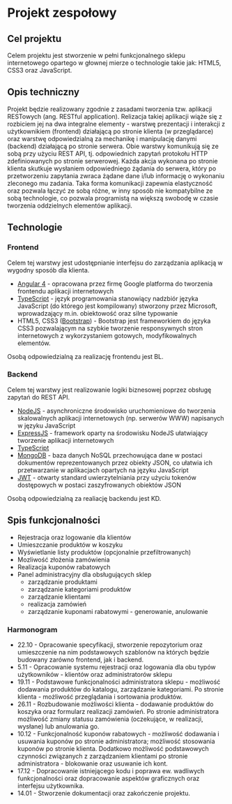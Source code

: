 # Projekt zespołowy

## Cel projektu
Celem projektu jest stworzenie w pełni funkcjonalnego sklepu internetowego opartego w głownej mierze o technologie takie jak: HTML5, CSS3 oraz JavaScript.

## Opis techniczny
Projekt będzie realizowany zgodnie z zasadami tworzenia tzw. aplikacji RESTowych (ang. RESTful application). Relizacja takiej aplikacji wiąże się z rozbiciem jej na dwa integralne elementy - warstwę prezentacji i interakcji z użytkownikiem (frontend) działającą po stronie klienta (w przeglądarce) oraz warstwę odpowiedzialną za mechanikę i manipulację danymi (backend) działającą po stronie serwera. Obie warstwy komunikują się ze sobą przy użyciu REST API, tj. odpowiednich zapytań protokołu HTTP zdefiniowanych po stronie serwerowej. Każda akcja wykonana po stronie klienta skutkuje wysłaniem odpowiedniego żądania do serwera, który po przetworzeniu zapytania zwraca żądane dane i/lub informację o wykonaniu zleconego mu zadania. Taka forma komunikacji zapewnia elastyczność oraz pozwala łączyć ze sobą różne, w inny sposób nie kompatybilne ze sobą technologie, co pozwala programistą na większą swobodę w czasie tworzenia oddzielnych elementów aplikacji.

## Technologie
### Frontend
Celem tej warstwy jest udostępnianie interfejsu do zarządzania aplikacją w wygodny sposób dla klienta.
- [Angular 4](https://angular.io) - opracowana przez firmę Google platforma do tworzenia frontendu aplikacji internetowych 
- [TypeScript](https://typescriptlang.org) - język programowania stanowiący nadzbiór języka JavaScript (do którego jest kompilowany) stworzony przez Microsoft, wprowadzający m.in. obiektowość oraz silne typowanie
- HTML5, CSS3 ([Bootstrap](http://getbootstrap.com)) - Bootstrap jest frameworkiem do języka CSS3 pozwalającym na szybkie tworzenie responsywnych stron internetowych z wykorzystaniem gotowych, modyfikowalnych elementów.

Osobą odpowiedzialną za realizację frontendu jest BL.

### Backend
Celem tej warstwy jest realizowanie logiki biznesowej poprzez obsługę zapytań do REST API.
- [NodeJS](https://nodejs.org) - asynchroniczne środowisko uruchomieniowe do tworzenia skalowalnych aplikacji internetowych (np. serwerów WWW) napisanych w języku JavaScript
- [ExpressJS](https://expressjs.com) - framework oparty na środowisku NodeJS ułatwiający tworzenie aplikacji internetowych
- [TypeScript](https://typescriptlang.org)
- [MongoDB](https://www.mongodb.com) - baza danych NoSQL przechowująca dane w postaci dokumentów reprezentowanych przez obiekty JSON, co ułatwia ich przetwarzanie w aplikacjach opartych na języku JavaScript
- [JWT](https://jwt.io) - otwarty standard uwierzytelniania przy użyciu tokenów dostępowych w postaci zaszyfrowanych obiektów JSON

Osobą odpowiedzialną za realiację backendu jest KD.

## Spis funkcjonalności
- Rejestracja oraz logowanie dla klientów
- Umieszczanie produktów w koszyku
- Wyświetlanie listy produktów (opcjonalnie przefiltrowanych)
- Mozliwość złożenia zamówienia
- Realizacja kuponów rabatowych
- Panel administracyjny dla obsługujących sklep
    - zarządzanie produktami
    - zarządzanie kategoriami produktów
    - zarządzanie klientami
    - realizacja zamówień
    - zarządzanie kuponami rabatowymi - generowanie, anulowanie
    
### Harmonogram
* 22.10 - Opracowanie specyfikacji, stworzenie repozytorium oraz umieszczenie na nim podstawowych szablonów na których będzie budowany zarówno frontend, jak i backend.
* 5.11 - Opracowanie systemu rejestracji oraz logowania dla obu typów użytkowników - klientów oraz administratorów sklepu
* 19.11 - Podstawowe funkcjonalności administratora sklepu - możliwość dodawania produktów do katalogu, zarządzanie kategoriami. Po stronie klienta - możliwość przeglądania i sortowania produktów.
* 26.11 - Rozbudowanie możliwości klienta - dodawanie produktów do koszyka oraz formularz realizacji zamówień. Po stronie administratora możliwość zmiany statusu zamówienia (oczekujące, w realizacji, wysłane) lub anulowania go.
* 10.12 - Funkcjonalność kuponów rabatowych - możliwość dodawania i usuwania kuponów po stronie administratora; możliwość stosowania kuponów po stronie klienta. Dodatkowo możliwość podstawowych czynności związanych z zarządzaniem klientami po stronie administratora - blokowanie oraz usuwanie ich kont.
* 17.12 - Dopracowanie istniejącego kodu i poprawa ew. wadliwych funkcjonalności oraz dopracowanie aspektów graficznych oraz interfejsu użytkownika.
* 14.01 - Stworzenie dokumentacji oraz zakończenie projektu.
